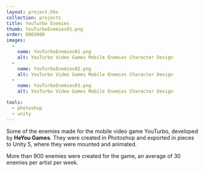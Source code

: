 ```yaml
---
layout: project.hbs
collection: projects
title: YouTurbo Enemies
thumb: YouTurboEnemies01.png
order: 0903000
images:
  -
    name: YouTurboEnemies01.png
    alt: YouTurbo Video Games Mobile Enemies Character Design
  -
    name: YouTurboEnemies02.png
    alt: YouTurbo Video Games Mobile Enemies Character Design
  -
    name: YouTurboEnemies03.png
    alt: YouTurbo Video Games Mobile Enemies Character Design

tools:
  - photoshop
  - unity
---
```


Some of the enemies made for the mobile video game YouTurbo, developed by **HeYou Games**. They were created in Photoshop and exported in pieces to Unity 5, where they were mounted and animated.

More than 900 enemies were created for the game, an average of 30 enemies per artist per week.
